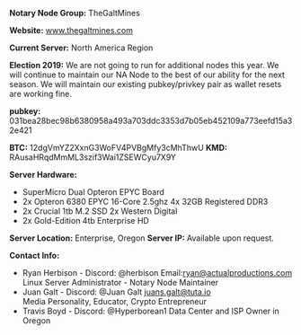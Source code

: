 **Notary Node Group:** TheGaltMines

**Website:** www.thegaltmines.com

**Current Server:** North America Region

**Election 2019:** We are not going to run for additional nodes this year. We will continue to maintain our NA Node to the best of our ability for the next season. We will maintain our existing pubkey/privkey pair as wallet resets are working fine.

**pubkey:** 031bea28bec98b6380958a493a703ddc3353d7b05eb452109a773eefd15a32e421

**BTC:** 12dgVmYZ2XxnG3WoFV4PVBgMfy3cMhThwU
**KMD:** RAusaHRqdMmML3szif3Wai1ZSEWCyu7X9Y

**Server Hardware:**
 - SuperMicro Dual Opteron EPYC Board 
 - 2x Opteron 6380 EPYC 16-Core 2.5ghz 4x 32GB  Registered DDR3 
 - 2x Crucial 1tb M.2 SSD 2x Western Digital
 - 2x Gold-Edition 4tb Enterprise HD

**Server Location:** Enterprise, Oregon
**Server IP:** Available upon request.

**Contact Info:** 
 - Ryan Herbison - Discord: @herbison  Email:ryan@actualproductions.com
   Linux Server Administrator - Notary Node Maintainer
 - Juan Galt - Discord: @Juan Galt 	juans.galt@tuta.io	
   Media Personality, Educator, Crypto Entrepreneur
 - Travis Boyd - Discord: @Hyperborean1
   Data Center and ISP Owner in Oregon
